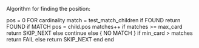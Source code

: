 Algorithm for finding the position:

pos = 0
FOR cardinality
    match = test_match_children
	if FOUND
		return FOUND
	if MATCH
		pos = child.pos
		matches++
		if matches >= max_card
			return SKIP_NEXT
		else
			continue
	else { NO MATCH }
		if min_card > matches
			return FAIL
		else
			return SKIP_NEXT
	end
end
